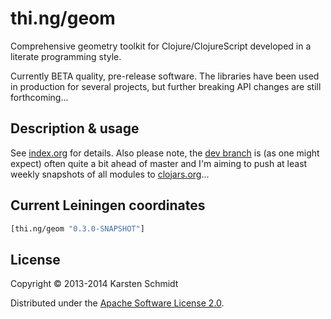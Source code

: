 # thi.ng/geom

Comprehensive geometry toolkit for Clojure/ClojureScript developed in a
literate programming style.

Currently BETA quality, pre-release software. The libraries have been used in production for several projects, but further breaking API changes are still forthcoming...

## Description & usage

See [index.org](src/index.org) for details. Also please note, the [dev branch](https://github.com/thi-ng/geom/tree/develop) is (as one might expect) often quite a bit ahead of master and I'm aiming to push at least weekly snapshots of all modules to [clojars.org](http://clojars.org)...

## Current Leiningen coordinates

```clj
[thi.ng/geom "0.3.0-SNAPSHOT"]
```

## License

Copyright © 2013-2014 Karsten Schmidt

Distributed under the [Apache Software License 2.0](http://www.apache.org/licenses/LICENSE-2.0).
